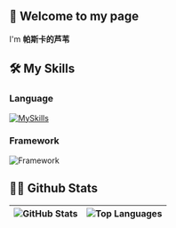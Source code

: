 <!--
**xiaoxianzi-99/xiaoxianzi-99** is a ✨ _special_ ✨ repository because its `README.md` (this file) appears on your GitHub profile.

Here are some ideas to get you started:

- 🔭 I’m currently working on ...
- 🌱 I’m currently learning ...
- 👯 I’m looking to collaborate on ...
- 🤔 I’m looking for help with ...
- 💬 Ask me about ...
- 📫 How to reach me: ...
- 😄 Pronouns: ...
- ⚡ Fun fact: ...
-->
## 👋 Welcome to my page

I'm **帕斯卡的芦苇**

## 🛠 My Skills

### Language

[![MySkills](https://skillicons.dev/icons?i=java,vue,c)](https://skillicons.dev)

### Framework

![Framework](https://skillicons.dev/icons?i=vue,spring,element)


## 👨‍💻 Github Stats
| ![GitHub Stats](https://readme-stats-eight-snowy.vercel.app/api?username=xiaoxianzi-99&show_icons=true&theme=transparent&hide_border=true&hide_title=true&include_all_commits=true) | ![Top Languages](https://readme-stats-eight-snowy.vercel.app/api/top-langs?username=xiaoxianzi-99&layout=compact&theme=transparent&langs_count=8&hide_border=true&hide_title=true&hide=cmake,ruby,shell,html,batchfile) |
|---|---|

